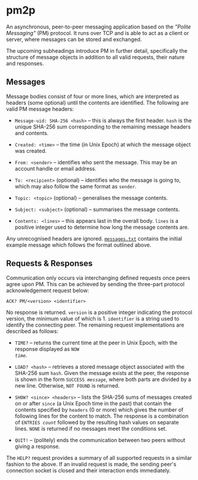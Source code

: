 # pm2p

An asynchronous, peer-to-peer messaging application based on the *"Polite Messaging"* (PM)
protocol. It runs over TCP and is able to act as a client or server, where messages can be stored
and exchanged.

The upcoming subheadings introduce PM in further detail, specifically the structure of message
objects in addition to all valid requests, their nature and responses.

## Messages

Message bodies consist of four or more lines, which are interpreted as headers (some optional)
until the contents are identified. The following are valid PM message headers:

- `Message-uid: SHA-256 <hash>` – this is always the first header. `hash` is the unique SHA-256 sum
corresponding to the remaining message headers and contents.

- `Created: <time>` – the time (in Unix Epoch) at which the message object was created.

- `From: <sender>` – identifies who sent the message. This may be an account handle or email
address.

- `To: <recipient>` (optional) – identifies who the message is going to, which may also follow the
same format as `sender`.

- `Topic: <topic>` (optional) – generalises the message contents.

- `Subject: <subject>` (optional) – summarises the message contents.

- `Contents: <lines>` – this appears last in the overall body. `lines` is a positive integer used
to determine how long the message contents are.

Any unrecognised headers are ignored.
[`messages.txt`](https://github.com/m1younis/pm2p/blob/master/messages.txt) contains the initial
example message which follows the format outlined above.

## Requests & Responses

Communication only occurs via interchanging defined requests once peers agree upon PM. This can be
achieved by sending the three-part protocol acknowledgement request below:

```
ACK? PM/<version> <identifier>
```

No response is returned. `version` is a positive integer indicating the protocol version, the
minimum value of which is 1. `identifier` is a string used to identify the connecting peer. The
remaining request implementations are described as follows:

- `TIME?` – returns the current time at the peer in Unix Epoch, with the response displayed as
<code>NOW <em>time</em></code>.

- `LOAD? <hash>` – retrieves a stored message object associated with the SHA-256 sum `hash`. Given
  the message exists at the peer, the response is shown in the form
  <code>SUCCESS <em>message</em></code>, where both parts are divided by a new line. Otherwise,
  `NOT FOUND` is returned.

- `SHOW? <since> <headers>` – lists the SHA-256 sums of messages created on or after `since`
  (a Unix Epoch time in the past) that contain the contents specified by `headers` (0 or more)
  which gives the number of following lines for the content to match. The response is a combination
  of <code>ENTRIES <em>count</em></code> followed by the resulting hash values on separate lines.
  `NONE` is returned if no messages meet the conditions set.

- `QUIT!` – (politely) ends the communication between two peers without giving a response.

The `HELP?` request provides a summary of all supported requests in a similar fashion to the above.
If an invalid request is made, the sending peer's connection socket is closed and their interaction
ends immediately.
